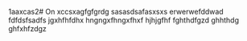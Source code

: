 1aaxcas2# On
xccsxagfgfgrdg
sasasdsafasxsxs
erwerwefddwad
fdfdsfsadfs
jgxhfhfdhx
hngngxfhngxfhxf
hjhjgfhf
fghthdfgzd
ghhthdg
ghfxhfzdgz
